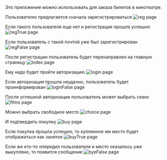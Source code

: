 Это приложение можно использовать для заказа билетов в кинотеатре.

Пользователю предлагается сначала зарегистрироваться
![reg page](images/reg.jpg)

Если такого пользователя еще нет и регистрация прошла успешно
![regTrue page](images/regtrue.jpg)

Если пользователь с такой почтой уже был зарегистрирован
![regFalse page](images/regfalse.jpg)

После регистрации пользователь будет перенаправлен на главную страницу
![index page](images/index.jpg)

Ему надо будет пройти авторизацию
![login page](images/login.jpg)

Если авторизация прошла неудачно, пользователь будет проинформирован
![loginFalse page](images/loginfalse.jpg)

После успешной авторизации пользователь может выбрать сеанс
![films page](images/enter.jpg)

Можно выбрать свободное место
![choice page](images/choice.jpg)

И подтвердить покупку
![buy page](images/buy.jpg)

Если покупка прошла успешно, то купленное им место будет отображаться как занятое
![buyTrue page](images/buytrue.jpg)

Если же кто-то опередил пользователя и место оказалось уже выкуплено, то появится сообщение
![byeFalse page](images/buyfalse.jpg)


